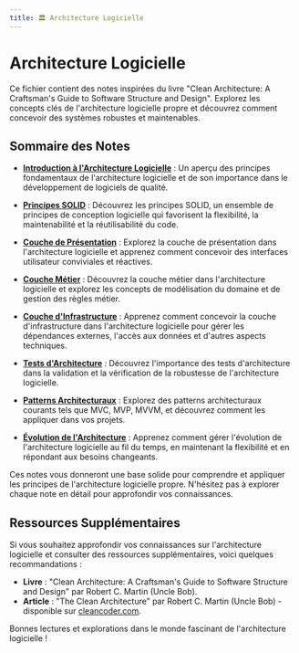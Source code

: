 ```yaml
---
title: 🏛️ Architecture Logicielle
---
```


# Architecture Logicielle

Ce fichier contient des notes inspirées du livre "Clean Architecture: A Craftsman's Guide to Software Structure and Design". Explorez les concepts clés de l'architecture logicielle propre et découvrez comment concevoir des systèmes robustes et maintenables.

## Sommaire des Notes

- **[Introduction à l'Architecture Logicielle](introduction.md)** : Un aperçu des principes fondamentaux de l'architecture logicielle et de son importance dans le développement de logiciels de qualité.

- **[Principes SOLID](solid.md)** : Découvrez les principes SOLID, un ensemble de principes de conception logicielle qui favorisent la flexibilité, la maintenabilité et la réutilisabilité du code.

- **[Couche de Présentation](presentation-layer.md)** : Explorez la couche de présentation dans l'architecture logicielle et apprenez comment concevoir des interfaces utilisateur conviviales et réactives.

- **[Couche Métier](business-layer.md)** : Découvrez la couche métier dans l'architecture logicielle et explorez les concepts de modélisation du domaine et de gestion des règles métier.

- **[Couche d'Infrastructure](infrastructure-layer.md)** : Apprenez comment concevoir la couche d'infrastructure dans l'architecture logicielle pour gérer les dépendances externes, l'accès aux données et d'autres aspects techniques.

- **[Tests d'Architecture](architecture-testing.md)** : Découvrez l'importance des tests d'architecture dans la validation et la vérification de la robustesse de l'architecture logicielle.

- **[Patterns Architecturaux](architectural-patterns.md)** : Explorez des patterns architecturaux courants tels que MVC, MVP, MVVM, et découvrez comment les appliquer dans vos projets.

- **[Évolution de l'Architecture](architecture-evolution.md)** : Apprenez comment gérer l'évolution de l'architecture logicielle au fil du temps, en maintenant la flexibilité et en répondant aux besoins changeants.

Ces notes vous donneront une base solide pour comprendre et appliquer les principes de l'architecture logicielle propre. N'hésitez pas à explorer chaque note en détail pour approfondir vos connaissances.

## Ressources Supplémentaires

Si vous souhaitez approfondir vos connaissances sur l'architecture logicielle et consulter des ressources supplémentaires, voici quelques recommandations :

- **Livre** : "Clean Architecture: A Craftsman's Guide to Software Structure and Design" par Robert C. Martin (Uncle Bob).
- **Article** : "The Clean Architecture" par Robert C. Martin (Uncle Bob) - disponible sur [cleancoder.com](https://blog.cleancoder.com/uncle-bob/2012/08/13/the-clean-architecture.html).

Bonnes lectures et explorations dans le monde fascinant de l'architecture logicielle !
